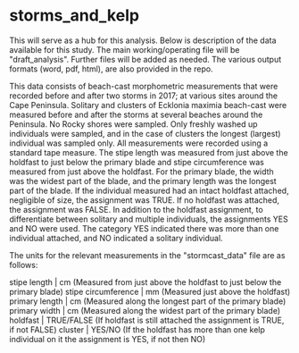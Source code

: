 # storms_and_kelp

This will serve as a hub for this analysis. Below is description of the data available for this study. The main working/operating file will be "draft_analysis". Further files will be added as needed. The various output formats (word, pdf, html), are also provided in the repo. 

This data consists of beach-cast morphometric measurements that were recorded before and after two storms in 2017; at various sites around the Cape Peninsula. Solitary and clusters of Ecklonia maximia beach-cast were measured before and after the storms at several beaches around the Peninsula. No Rocky shores were sampled. Only freshly washed up individuals were sampled, and in the case of clusters the longest (largest) individual was sampled only. All measurements were recorded using a standard tape measure. The stipe length was measured from just above the holdfast to just below the primary blade and stipe circumference was measured from just above the holdfast. For the primary blade, the width was the widest part of the blade, and the primary length was the longest part of the blade. If the individual measured had an intact holdfast attached, negligible of size, the assignment was TRUE. If no holdfast was attached, the assignment was FALSE. In addition to the holdfast assignment, to differentiate between solitary and multiple individuals, the assignments YES and NO were used. The category YES indicated there was more than one individual attached, and NO indicated a solitary individual. 

The units for the relevant measurements in the "stormcast_data" file are as follows:

stipe length | cm (Measured from just above the holdfast to just below the primary blade)
stipe circumference | mm (Measured just above the holdfast)
primary length | cm (Measured along the longest part of the primary blade)
primary width | cm (Measured along the widest part of the primary blade)
holdfast | TRUE/FALSE (If holdfast is still attached the assignment is TRUE, if not FALSE)
cluster | YES/NO (If the holdfast has more than one kelp individual on it the assignment is YES, if not then NO)

